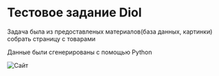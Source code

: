 # Тестовое задание Diol
Задача была из предоставленых материалов(база данных, картинки) собрать страницу с товарами

Данные были сгенерированы с помощью Python

![Сайт](https://cdn.discordapp.com/attachments/602298052111499264/710471136785203240/unknown.png)
